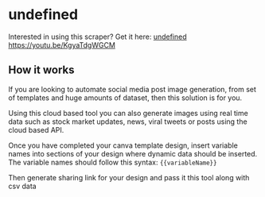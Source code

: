 # undefined
Interested in using this scraper? Get it here: [undefined](https://apify.com/curious_coder/canva-bulk-csv-to-image)
https://youtu.be/KgyaTdgWGCM

## How it works

If you are looking to automate social media post image generation, from set of templates and huge amounts of dataset, then this solution is for you.

Using this cloud based tool you can also generate images using real time data such as stock market updates, news, viral tweets or posts using the cloud based API.

Once you have completed your canva template design, insert variable names into sections of your design where dynamic data should be inserted. The variable names should follow this syntax: `{{variableName}}`

Then generate sharing link for your design and pass it this tool along with csv data
